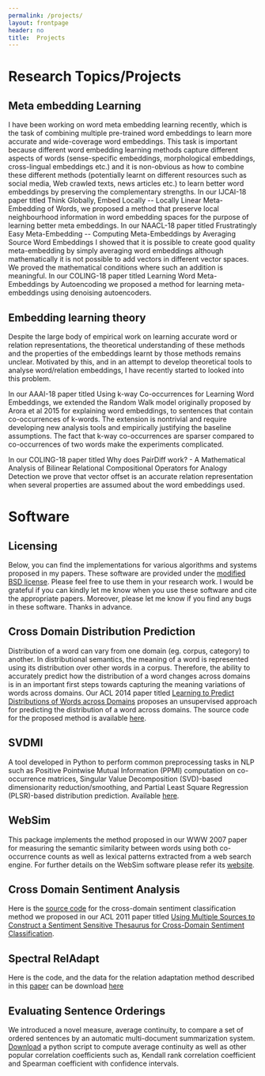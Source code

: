 ```yaml
---
permalink: /projects/
layout: frontpage
header: no
title:  Projects
---
```


Research Topics/Projects
=========================

Meta embedding Learning
-------------------------
I have been working on word meta embedding learning recently, which is the task of combining multiple pre-trained word embeddings to learn more accurate and wide-coverage word embeddings. This task is important because different word embedding learning methods capture different aspects of words (sense-specific embeddings, morphological embeddings, cross-lingual embeddings etc.) and it is non-obvious as how to combine these different methods (potentially learnt on different resources such as social media, Web crawled texts, news articles etc.) to learn better word embeddings by preserving the complementary strengths. 
In our IJCAI-18 paper titled Think Globally, Embed Locally -- Locally Linear Meta-Embedding of Words, we proposed a method that preserve local neighbourhood information in word embedding spaces for the purpose of learning better meta embeddings. In our NAACL-18 paper titled Frustratingly Easy Meta-Embedding -- Computing Meta-Embeddings by Averaging Source Word Embeddings I showed that it is possible to create good quality meta-embedding by simply averaging word embeddings although mathematically it is not possible to add vectors in different vector spaces. We proved the mathematical conditions where such an addition is meaningful. In our COLING-18 paper titled  Learning Word Meta-Embeddings by Autoencoding we proposed a method for learning meta-embeddings using denoising autoencoders.

Embedding learning theory
-----------------------------
Despite the large body of empirical work on learning accurate word or relation representations, the theoretical understanding of these methods and the properties of the embeddings learnt by those methods remains unclear. Motivated by this, and in an attempt to develop theoretical tools to analyse word/relation embeddings, I have recently started to looked into this problem.

In our AAAI-18 paper titled Using k-way Co-occurrences for Learning Word Embeddings, we extended the Random Walk model originally proposed by Arora et al 2015 for explaining word embeddings, to sentences that contain co-occurrences of k-words. The extension is nontrivial and require developing new analysis tools and empirically justifying the baseline assumptions. The fact that k-way co-occurrences are sparser compared to co-occurrences of two words make the experiments complicated.

In our COLING-18 paper titled Why does PairDiff work? - A Mathematical Analysis of Bilinear Relational Compositional Operators for Analogy Detection we prove that vector offset is an accurate relation representation when several properties are assumed about the word embeddings used.


Software
================

Licensing
----------
Below, you can find the implementations for various algorithms and systems proposed in my papers.
These software are provided under the [modified BSD license](http://www.opensource.org/licenses/bsd-license.php).
Please feel free to use them in your research work. 
I would be grateful if you can kindly let me know when you use these software and cite the appropriate papers. 
Moreover, please let me know if you find any bugs in these software.
Thanks in advance.

Cross Domain Distribution Prediction
-------------------------------------
 Distribution of a word can vary from one domain (eg. corpus, category) to another. 
 In distributional semantics, the meaning of  a word is represented using its distribution over other words in a corpus. Therefore, the ability to accurately predict how the
 distribution of a word changes across domains is in an important first steps towards capturing the meaning variations
 of words across domains. Our ACL 2014 paper titled [Learning to Predict Distributions of Words across Domains](../papers/ACL_2014.pdf) proposes an unsupervised approach for predicting the distribution
 of a word across domains. The source code for the proposed method is available [here](../data/CrossSim.zip).


SVDMI
------
A tool developed in Python to perform common preprocessing tasks in NLP such as Positive Pointwise Mutual Information (PPMI) computation on co-occurrence matrices, Singular Value Decomposition (SVD)-based dimensionarity reduction/smoothing, and Partial Least Square Regression (PLSR)-based distribution prediction. Available [here](https://github.com/Bollegala/svdmi).


WebSim
---------------------------------------------------
This package implements the method proposed in our WWW 2007 paper for
measuring the semantic similarity between words using both co-occurrence
counts as well as lexical patterns extracted from a web search
engine. For further details on the WebSim software please refer its [website](../WebSim.html).
 

Cross Domain Sentiment Analysis
--------------------------------

 Here is the [source code](../data/SST.tgz) for the cross-domain sentiment
 classification method we proposed in our ACL 2011
 paper titled [Using Multiple Sources to Construct a Sentiment Sensitive Thesaurus
 for Cross-Domain Sentiment Classification](https://github.com/Bollegala/SST).

Spectral RelAdapt
--------------------------------------------

Here is the code, and the data
for the relation adaptation method described in this [paper](../papers/danushka_IJCAI_2011.pdf)
can be download [here](../RA/)

Evaluating Sentence Orderings
-----------------------------

We introduced a novel measure, average continuity, to compare a set of ordered sentences by 
an automatic multi-document summarization system. 
[Download](../data/Correlation.py) a python script to compute
average continuity as well as other popular correlation coefficients such as,
Kendall rank correlation coefficient and Spearman coefficient with confidence intervals.



